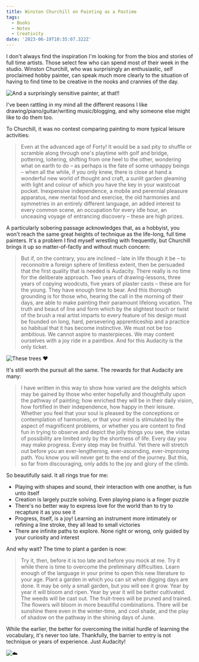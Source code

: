 ```yaml
---
title: Winston Churchill on Painting as a Pastime
tags:
  - Books
  - Notes
  - Creativity
date: '2023-06-19T10:35:07.322Z'
---
```


I don't always find the inspiration I'm looking for from the bios and stories of full time artists. Those select few who can spend most of their week in the studio. Winston Churchill, who was surprisingly an enthusiastic, self proclaimed hobby painter, can speak much more clearly to the situation of having to find time to be creative in the nooks and crannies of the day.

![And a surprisingly sensitive painter, at that!!](https://res.cloudinary.com/cpadilla/image/upload/t_optimize/chrisdpadilla/blog/imgs/churchillpainting_Large_u62tt7.jpg)

I've been rattling in my mind all the different reasons I like drawing/piano/guitar/writing music/blogging, and why someone else might like to do them too.

To Churchill, it was no contest comparing painting to more typical leisure activities:

> Even at the advanced age of Forty! It would be a sad pity to shuffle or scramble along through one's playtime with golf and bridge, pottering, loitering, shifting from one heel to the other, wondering what on earth to do – as perhaps is the fate of some unhappy beings – when all the while, if you only knew, there is close at hand a wonderful new world of thought and craft, a sunlit garden gleaming with light and colour of which you have the key in your waistcoat pocket. Inexpensive independence, a mobile and perennial pleasure apparatus, new mental food and exercise, the old harmonies and symmetries in an entirely different language, an added interest to every common scene, an occupation for every idle hour, an unceasing voyage of entrancing discovery – these are high prizes.

A particularly sobering passage acknowledges that, as a hobbyist, you won't reach the same great heights of technique as the life-long, full time painters. It's a problem I find myself wrestling with frequently, but Churchill brings it up so matter-of-factly and without much concern:

> But if, on the contrary, you are inclined – late in life though it be – to reconnoitre a foreign sphere of limitless extent, then be persuaded that the first quality that is needed is Audacity. There really is no time for the deliberate approach. Two years of drawing-lessons, three years of copying woodcuts, five years of plaster casts – these are for the young. They have enough time to bear. And this thorough grounding is for those who, hearing the call in the morning of their days, are able to make painting their paramount lifelong vocation. The truth and beaut of line and form which by the slightest touch or twist of the brush a real artist imparts to every feature of his design must be founded on long, hard, persevering apprenticeship and a practice so habitual that it has become instinctive. We must not be too ambitious. We cannot aspire to masterpieces. We may content ourselves with a joy ride in a paintbox. And for this Audacity is the only ticket.

![These trees ❤️](https://res.cloudinary.com/cpadilla/image/upload/t_optimize/chrisdpadilla/blog/imgs/winston-churchill-art-collection-pr-0518-1600x800_cufqio.jpg)

It's still worth the pursuit all the same. The rewards for that Audacity are many:

> I have written in this way to show how varied are the delights which may be gained by those who enter hopefully and thoughtfully upon the pathway of painting; how enriched they will be in their daily vision, how fortified in their independence, how happy in their leisure. Whether you feel that your soul is pleased by the conceptions or contemplation of harmonies, or that your mind is stimulated by the aspect of magnificent problems, or whether you are content to find fun in trying to observe and depict the jolly things you see, the vistas of possibility are limited only by the shortness of life. Every day you may make progress. Every step may be fruitful. Yet there will stretch out before you an ever-lengthening, ever-ascending, ever-improving path. You know you will never get to the end of the journey. But this, so far from discouraging, only adds to the joy and glory of the climb.

So beautifully said. It all rings true for me:

- Playing with shapes and sound, their interaction with one another, is fun unto itself
- Creation is largely puzzle solving. Even playing piano is a finger puzzle
- There's no better way to express love for the world than to try to recapture it as you see it
- Progress, itself, is a joy! Learning an instrument more intimately or refining a line stroke, they all lead to small victories
- There are infinite paths to explore. None right or wrong, only guided by your curiosity and interest

And why wait? The time to plant a garden is now:

> Try it, then, before it is too late and before you mock at me. Try it while there is time to overcome the preliminary difficulties. Learn enough of the language in your prime to open this new literature to your age. Plant a garden in which you can sit when digging days are done. It may be only a small garden, but you will see it grow. Year by year it will bloom and ripen. Year by year it will be better cultivated. The weeds will be cast out. The fruit-trees will be pruned and trained. The flowers will bloom in more beautiful combinations. There will be sunshine there even in the winter-time, and cool shade, and the play of shadow on the pathway in the shining days of June.

While the earlier, the better for overcoming the initial hurdle of learning the vocabulary, it's never too late. Thankfully, the barrier to entry is not technique or years of experience. Just Audacity!

![☁️](https://res.cloudinary.com/cpadilla/image/upload/t_optimize/chrisdpadilla/blog/imgs/f752c85e-2fd1-4597-918d-190e3c628fd5_570_jvy9d9.jpg)
